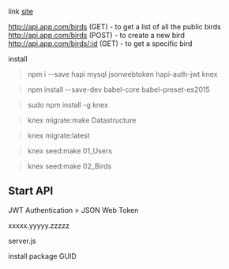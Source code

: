 
link [site](https://scotch.io/tutorials/making-a-restful-api-with-hapi-js)

http://api.app.com/birds (GET) - to get a list of all the public birds
http://api.app.com/birds (POST) - to create a new bird
http://api.app.com/birds/:id (GET) - to get a specific bird

install

> npm i --save hapi mysql jsonwebtoken hapi-auth-jwt knex

> npm install --save-dev babel-core babel-preset-es2015

> sudo npm install -g knex

> knex migrate:make Datastructure

> knex migrate:latest

> knex seed:make 01_Users

> knex seed:make 02_Birds

## Start API

JWT Authentication >  JSON Web Token

xxxxx.yyyyy.zzzzz

server.js

install package GUID

